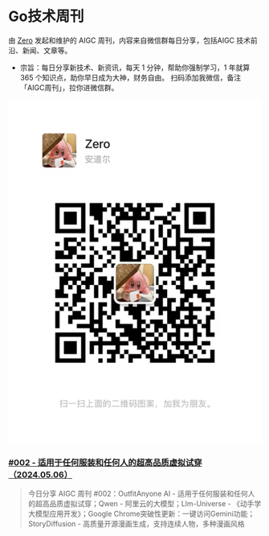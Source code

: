 # Go技术周刊

由 [Zero](https://github.com/whatwewant) 发起和维护的 AIGC 周刊，内容来自微信群每日分享，包括AIGC 技术前沿、新闻、文章等。

* 宗旨：每日分享新技术、新资讯，每天 1 分钟，帮助你强制学习，1 年就算 365 个知识点，助你早日成为大神，财务自由。
扫码添加我微信，备注「AIGC周刊」，拉你进微信群。

![](./images/WeChat-QRCode.png)

### [#002 - 适用于任何服装和任何人的超高品质虚拟试穿（2024.05.06）](./002%20-%202024.05.06.md)

> 今日分享 AIGC 周刊 #002：OutfitAnyone AI - 适用于任何服装和任何人的超高品质虚拟试穿；Qwen - 阿里云的大模型；Llm-Universe - 《动手学大模型应用开发》；Google Chrome突破性更新：一键访问Gemini功能；StoryDiffusion - 高质量开源漫画生成，支持连续人物，多种漫画风格

